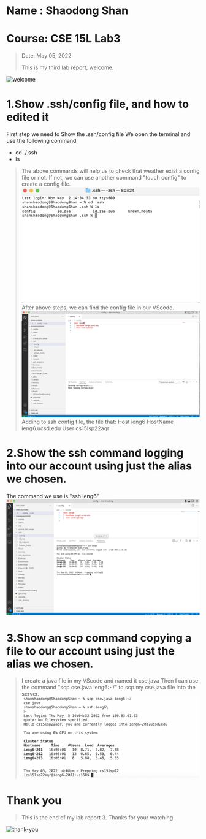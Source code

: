 # Name : Shaodong Shan
# Course: CSE 15L Lab3
>Date: May 05, 2022
>
>This is my third lab report, welcome.
>
![welcome](https://user-images.githubusercontent.com/103075501/162642398-9902f982-4aa5-4e33-816d-d0eba4ceace9.jpeg)
>
>
# 1.Show .ssh/config file, and how to edited it
First step we need to Show the .ssh/config file
We open the terminal and use the following command
* cd ./.ssh
* ls
>The above commands will help us to check that weather exist a config file or not.
>If not, we can use another command "touch config" to create a config file.
![command](lab3p1.png)
>After above steps, we can find the config file in our VScode.
![VScode](lab3p2.png)
Adding to ssh config file, the file that:
Host ieng6
    HostName ieng6.ucsd.edu
    User cs15lsp22aqr

# 2.Show the ssh command logging into our account using just the alias we chosen.
The command we use is "ssh ieng6"
![prepping](lab3p3.png)

# 3.Show an scp command copying a file to our account using just the alias we chosen.
>I create a java file in my VScode and named it cse.java
>Then I can use the command "scp cse.java ieng6:~/" to scp my cse.java file into the server.
![scp](lab3p4.png)

# Thank you
>This is the end of my lab report 3. Thanks for your watching.
  
![thank-you](https://user-images.githubusercontent.com/103075501/162642394-44533b1f-86e6-4dd4-ac23-0c8392cfdbbb.jpg)
